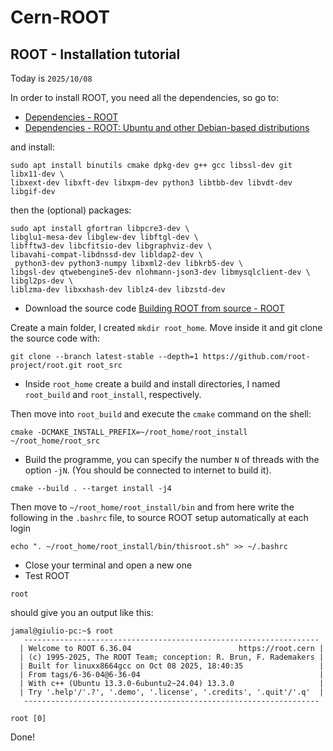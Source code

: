 # Cern-ROOT

## ROOT - Installation tutorial

Today is `2025/10/08`

In order to install ROOT, you need all the dependencies, so go to:

- [Dependencies - ROOT](https://root.cern.ch/install/dependencies/)
- [Dependencies - ROOT: Ubuntu and other Debian-based distributions](https://root.cern.ch/install/dependencies/#ubuntu-and-other-debian-based-distributions)

and install:

```
sudo apt install binutils cmake dpkg-dev g++ gcc libssl-dev git libx11-dev \
libxext-dev libxft-dev libxpm-dev python3 libtbb-dev libvdt-dev libgif-dev
```

then the (optional) packages:

```
sudo apt install gfortran libpcre3-dev \
libglu1-mesa-dev libglew-dev libftgl-dev \
libfftw3-dev libcfitsio-dev libgraphviz-dev \
libavahi-compat-libdnssd-dev libldap2-dev \
 python3-dev python3-numpy libxml2-dev libkrb5-dev \
libgsl-dev qtwebengine5-dev nlohmann-json3-dev libmysqlclient-dev \
libgl2ps-dev \
liblzma-dev libxxhash-dev liblz4-dev libzstd-dev
```

- Download the source code [Building ROOT from source - ROOT](https://root.cern.ch/install/build_from_source/)

Create a main folder, I created `mkdir root_home`.
Move inside it and git clone the source code with:

```
git clone --branch latest-stable --depth=1 https://github.com/root-project/root.git root_src
```

- Inside `root_home` create a build and install directories, I named `root_build` and `root_install`, respectively.

Then move into `root_build` and execute the `cmake` command on the shell:

```
cmake -DCMAKE_INSTALL_PREFIX=~/root_home/root_install ~/root_home/root_src 
```

- Build the programme, you can specify the number `N` of threads with the option `-jN`. (You should be connected to internet to build it).

```
cmake --build . --target install -j4
```

Then move to `~/root_home/root_install/bin` and from here write the following in the `.bashrc` file, to source ROOT setup automatically at each login

```
echo ". ~/root_home/root_install/bin/thisroot.sh" >> ~/.bashrc
```

- Close your terminal and open a new one
- Test ROOT

```
root
```

should give you an output like this:

```
jamal@giulio-pc:~$ root
   ------------------------------------------------------------------
  | Welcome to ROOT 6.36.04                        https://root.cern |
  | (c) 1995-2025, The ROOT Team; conception: R. Brun, F. Rademakers |
  | Built for linuxx8664gcc on Oct 08 2025, 18:40:35                 |
  | From tags/6-36-04@6-36-04                                        |
  | With c++ (Ubuntu 13.3.0-6ubuntu2~24.04) 13.3.0                   |
  | Try '.help'/'.?', '.demo', '.license', '.credits', '.quit'/'.q'  |
   ------------------------------------------------------------------

root [0] 
```

Done!
